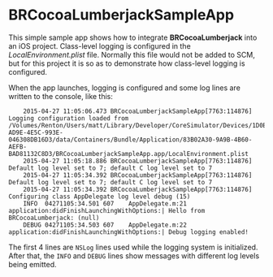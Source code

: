 # BRCocoaLumberjackSampleApp

This simple sample app shows how to integrate **BRCocoaLumberjack** into an iOS project.
Class-level logging is configured in the _LocalEnvironment.plist_ file. Normally this file
would not be added to SCM, but for this project it is so as to demonstrate how class-level
logging is configured.

When the app launches, logging is configured and some log lines are written to the console,
like this:

		2015-04-27 11:05:06.473 BRCocoaLumberjackSampleApp[7763:114876] Logging configuration loaded from /Volumes/Renton/Users/matt/Library/Developer/CoreSimulator/Devices/1D0B1E8A-AD9E-4E5C-993E-046308DB16D3/data/Containers/Bundle/Application/83B02A30-9A9B-4B60-AEFB-BAD81132C8D3/BRCocoaLumberjackSampleApp.app/LocalEnvironment.plist
		2015-04-27 11:05:18.886 BRCocoaLumberjackSampleApp[7763:114876] Default log level set to 7; default C log level set to 7
		2015-04-27 11:05:34.392 BRCocoaLumberjackSampleApp[7763:114876] Default log level set to 7; default C log level set to 7
		2015-04-27 11:05:34.392 BRCocoaLumberjackSampleApp[7763:114876] Configuring class AppDelegate log level debug (15)
		INFO  04271105:34.501 607    AppDelegate.m:21 application:didFinishLaunchingWithOptions:| Hello from BRCocoaLumberjack: (null)
		DEBUG 04271105:34.503 607    AppDelegate.m:22 application:didFinishLaunchingWithOptions:| Debug logging enabled!

The first 4 lines are `NSLog` lines used while the logging system is initialized. After that,
the `INFO` and `DEBUG` lines show messages with different log levels being emitted.
